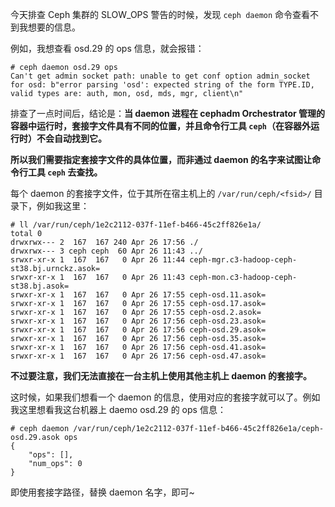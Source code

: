 今天排查 Ceph 集群的 SLOW_OPS 警告的时候，发现 `ceph daemon` 命令查看不到我想要的信息。

例如，我想查看 osd.29 的 ops 信息，就会报错：

```shell
# ceph daemon osd.29 ops
Can't get admin socket path: unable to get conf option admin_socket for osd: b"error parsing 'osd': expected string of the form TYPE.ID, valid types are: auth, mon, osd, mds, mgr, client\n"
```

排查了一点时间后，结论是：**当 daemon 进程在 cephadm Orchestrator 管理的容器中运行时，套接字文件具有不同的位置，并且命令行工具 `ceph`（在容器外运行时）不会自动找到它。**

**所以我们需要指定套接字文件的具体位置，而非通过 daemon 的名字来试图让命令行工具 `ceph` 去查找。**

每个 daemon 的套接字文件，位于其所在宿主机上的 `/var/run/ceph/<fsid>/` 目录下，例如我这里：

```shell
# ll /var/run/ceph/1e2c2112-037f-11ef-b466-45c2ff826e1a/
total 0
drwxrwx--- 2  167  167 240 Apr 26 17:56 ./
drwxrwx--- 3 ceph ceph  60 Apr 26 11:43 ../
srwxr-xr-x 1  167  167   0 Apr 26 11:44 ceph-mgr.c3-hadoop-ceph-st38.bj.urnckz.asok=
srwxr-xr-x 1  167  167   0 Apr 26 11:43 ceph-mon.c3-hadoop-ceph-st38.bj.asok=
srwxr-xr-x 1  167  167   0 Apr 26 17:55 ceph-osd.11.asok=
srwxr-xr-x 1  167  167   0 Apr 26 17:55 ceph-osd.17.asok=
srwxr-xr-x 1  167  167   0 Apr 26 17:55 ceph-osd.2.asok=
srwxr-xr-x 1  167  167   0 Apr 26 17:56 ceph-osd.23.asok=
srwxr-xr-x 1  167  167   0 Apr 26 17:56 ceph-osd.29.asok=
srwxr-xr-x 1  167  167   0 Apr 26 17:56 ceph-osd.35.asok=
srwxr-xr-x 1  167  167   0 Apr 26 17:56 ceph-osd.41.asok=
srwxr-xr-x 1  167  167   0 Apr 26 17:56 ceph-osd.47.asok=
```

**不过要注意，我们无法直接在一台主机上使用其他主机上 daemon 的套接字。**

这时候，如果我们想看一个 daemon 的信息，使用对应的套接字就可以了。例如我这里想看我这台机器上 daemo osd.29 的 ops 信息：

```shell
# ceph daemon /var/run/ceph/1e2c2112-037f-11ef-b466-45c2ff826e1a/ceph-osd.29.asok ops
{
    "ops": [],
    "num_ops": 0
}
```

即使用套接字路径，替换 daemon 名字，即可~

